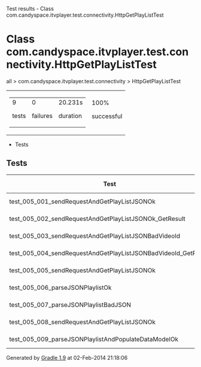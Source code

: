 Test results - Class com.candyspace.itvplayer.test.connectivity.HttpGetPlayListTest

# Class com.candyspace.itvplayer.test.connectivity.HttpGetPlayListTest #

all > com.candyspace.itvplayer.test.connectivity > HttpGetPlayListTest

<table> 
 <tbody>
  <tr> 
   <td> 
    <div> 
     <table> 
      <tbody>
       <tr> 
        <td> 
         <div> 
          <div>
           9
          </div> 
          <p>tests</p> 
         </div> </td> 
        <td> 
         <div> 
          <div>
           0
          </div> 
          <p>failures</p> 
         </div> </td> 
        <td> 
         <div> 
          <div>
           20.231s
          </div> 
          <p>duration</p> 
         </div> </td> 
       </tr> 
      </tbody>
     </table> 
    </div> </td> 
   <td> 
    <div> 
     <div>
      100%
     </div> 
     <p>successful</p> 
    </div> </td> 
  </tr> 
 </tbody>
</table>

 *  Tests

## Tests ##

<table> 
 <thead> 
  <tr> 
   <th>Test</th> 
   <th>Nexus 7 - 4.4.2</th> 
  </tr> 
 </thead> 
 <tbody>
  <tr> 
   <td>test_005_001_sendRequestAndGetPlayListJSONOk</td> 
   <td>passed (5.006s)</td> 
  </tr> 
  <tr> 
   <td>test_005_002_sendRequestAndGetPlayListJSONOk_GetResult</td> 
   <td>passed (0s)</td> 
  </tr> 
  <tr> 
   <td>test_005_003_sendRequestAndGetPlayListJSONBadVideoId</td> 
   <td>passed (5.007s)</td> 
  </tr> 
  <tr> 
   <td>test_005_004_sendRequestAndGetPlayListJSONBadVideoId_GetResult</td> 
   <td>passed (0s)</td> 
  </tr> 
  <tr> 
   <td>test_005_005_sendRequestAndGetPlayListJSONOk</td> 
   <td>passed (5.032s)</td> 
  </tr> 
  <tr> 
   <td>test_005_006_parseJSONPlaylistOk</td> 
   <td>passed (0.051s)</td> 
  </tr> 
  <tr> 
   <td>test_005_007_parseJSONPlaylistBadJSON</td> 
   <td>passed (0s)</td> 
  </tr> 
  <tr> 
   <td>test_005_008_sendRequestAndGetPlayListJSONOk</td> 
   <td>passed (5.034s)</td> 
  </tr> 
  <tr> 
   <td>test_005_009_parseJSONPlaylistAndPopulateDataModelOk</td> 
   <td>passed (0.101s)</td> 
  </tr> 
 </tbody>
</table>

Generated by [Gradle 1.9][] at 02-Feb-2014 21:18:06


[Gradle 1.9]: http://www.gradle.org
